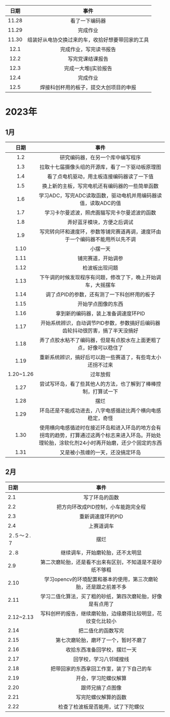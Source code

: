 | 日期  |                       事件                       |
| :---: | :----------------------------------------------: |
| 11.28 |                  看了一下编码器                  |
| 11.29 |                     完成作业                     |
| 11.30 | 组装好从电协交换过来的车，收拾好想要带回家的工具 |
| 12.1  |              完成作业，写完读书报告              |
| 12.2  |                 写完党课结课报告                 |
| 12.3  |               完成一大堆lj实验报告               |
| 12.4  |                     完成作业                     |
| 12.5  |      焊接科创杯用的板子，提交大创项目的申报      |

# 2023年

## 1月

|   日期    |                             事件                             |
| :-------: | :----------------------------------------------------------: |
|    1.2    |               研究编码器，在另一个库中编写程序               |
|    1.3    |       拉取十七届摄像头组的开源库，看了一下驱动板原理图       |
|    1.4    |          看了点电机驱动，用主板连接编码器读了一下值          |
|    1.5    |        换上新的主板，写完电机还有编码器的一些简单函数        |
|    1.6    | 学习ADC，写完ADC读取函数，驱动电机并用编码器读值，读取ADC的值 |
|    1.7    |         学习卡尔曼滤波，照虎画猫写完卡尔曼滤波的函数         |
|    1.8    |                  弄好蓝牙模块，方便之后调试                  |
|    1.9    | 写完转向环和速度环，参数等铺完赛道再调，速度环由于一个编码器不能用所以先不调 |
|   1.10    |                           小摆一天                           |
|   1.11    |                      铺完赛道，开始调参                      |
|   1.12    |                        检波板出现问题                        |
|   1.13    | 下午调的时候发现程序有问题，修改了下，晚上开始调车，大摇摆车 |
|   1.14    |         调了点PID的参数，还有测了一下科创杯用的板子          |
|   1.15    |                      开始学点图像的东西                      |
|   1.16    |             拿到新的编码器，装上准备调速度环PID              |
|   1.17    | 开始系统辨识，自动调节PID参数，参数搞好后编码器齿轮抖动很厉害，搞了半天没搞好 |
|   1.18    | 弄了点胶水粘不了编码器，但是有点胶水在上面更粗了点，好像可以稳住了 |
|   1.19    |  重新系统辨识，搞好后可以跑一些赛道了，有些弯太小还拐不过来  |
| 1.20~1.26 |                           过年放假                           |
|   1.27    | 尝试写环岛，看了些其他人的方法，也了解到了棒棒控制，打算试一下 |
|   1.28    |                             摆烂                             |
|   1.29    |  环岛还是不能成功进去，八字电感循迹比两个横向电感稳定，奇怪  |
|   1.30    | 使用横向电感循迹时在接近环岛和进入环岛的地方会有拐弯的趋势，打算通过这两个标志来进入环岛。开始处理轮胎，涂软化剂24小时再开始磨，还少个固定的东西 |
|   1.31    |               又是被小孩缠的一天，还没搞定环岛               |

## 2月

| 日期         |                             事件                             |
| :----------- | :----------------------------------------------------------: |
| 2.1          |                        写了环岛的函数                        |
| 2.2          |             把方向环改成PID控制，小车能跑完全程              |
| 2.3          |                      重新调速度环的PID                       |
| 2.4          |                          上赛道调车                          |
| ２.５～２.７ |                             摆烂                             |
| ２.８        |               继续调车，开始磨轮胎，还不太明显               |
| 2.9          |   第二次磨轮胎，还是看不出来有区别，不知道是不是砂纸不够粗   |
| 2.10         | 学习opencv的环境配置和基本的使用，第三次磨轮胎，还是跟之前差不多 |
| 2.11         |  学习二值化算法，买了粗的砂纸，第四次磨轮胎，好像是有点用了  |
| 2.12~2.13    | 写科创杯的报告，继续磨轮胎，边缘磨得比较明显，花纹变化比较小 |
| 2.14         |                      把二值化的函数写完                      |
| 2.15         |             第七次磨轮胎，磨坏了一个，暂时不磨了             |
| 2.16         |                 收拾东西准备回学校，摆烂一天                 |
| 2.17         |                    回学校，学习八邻域搜线                    |
| 2.18         |           把带回家的东西拿回工作室，装了下自己的车           |
| 2.19         |                     开会，学习陀螺仪解算                     |
| 2.20         |                       跟师兄搞了点图像                       |
| 2.21         |                     写完陀螺仪解算的函数                     |
| 2.22         |              检查了检波板是否能用，试了下陀螺仪              |
